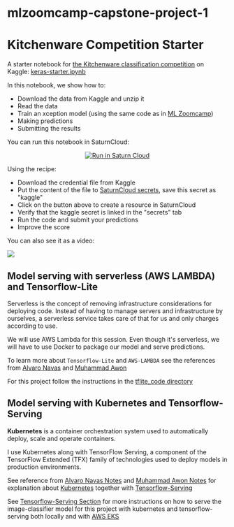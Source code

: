 # mlzoomcamp-capstone-project-1


# Kitchenware Competition Starter

A starter notebook for [the Kitchenware classification competition](https://www.kaggle.com/competitions/kitchenware-classification/) on Kaggle: [keras-starter.ipynb](keras-starter.ipynb)

In this notebook, we show how to:


- Download the data from Kaggle and unzip it
- Read the data
- Train an xception model (using the same code as in [ML Zoomcamp](http://mlzoomcamp.com))
- Making predictions
- Submitting the results 

You can run this notebook in SaturnCloud:

<p align="center">
    <a href="https://app.community.saturnenterprise.io/dash/resources?recipeUrl=https://raw.githubusercontent.com/DataTalksClub/kitchenware-competition-starter/main/kitchenware-jupyter-recipe.json" target="_blank" rel="noopener">
        <img src="https://saturncloud.io/images/embed/run-in-saturn-cloud.svg" alt="Run in Saturn Cloud"/>
    </a>
</p>


Using the recipe:

- Download the credential file from Kaggle
- Put the content of the file to [SaturnCloud secrets](https://app.community.saturnenterprise.io/dash/o/community/secrets), save this secret as "kaggle" 
- Click on the button above to create a resource in SaturnCloud
- Verify that the kaggle secret is linked in the "secrets" tab
- Run the code and submit your predictions
- Improve the score

You can also see it as a video:


<a href="https://www.loom.com/share/c41e5691bd36414fa4df8de9c905cc58">
    <img src="https://user-images.githubusercontent.com/875246/206399525-097683c4-62bd-436b-815a-4ac8543502a9.png" />
</a>




## Model serving with serverless (AWS LAMBDA) and Tensorflow-Lite
Serverless is the concept of removing infrastructure considerations for deploying code. Instead of having to manage servers and infrastructure by ourselves, a serverless service takes care of that for us and only charges according to use.

We will use AWS Lambda for this session. Even though it's serverless, we will have to use Docker to package our model and serve predictions.

To learn more about `Tensorflow-Lite` and `AWS-LAMBDA` see the references from [Alvaro Navas](https://github.com/ziritrion/ml-zoomcamp/blob/main/notes/09_serverless.md) and [Muhammad Awon](https://github.com/MuhammadAwon/ml-engineering/blob/main/09-serverless/README.md)

For this project follow the instructions in the [tflite_code directory](./tflite_code/README.md)

## Model serving with Kubernetes and Tensorflow-Serving
**Kubernetes** is a container orchestration system used to automatically deploy, scale and operate containers.

I use Kubernetes along with TensorFlow Serving, a component of the TensorFlow Extended (TFX) family of technologies used to deploy models in production environments.

See reference from [Alvaro Navas Notes](https://github.com/ziritrion/ml-zoomcamp/blob/main/notes/10_kubernetes.md) and [Muhammad Awon Notes](https://github.com/MuhammadAwon/ml-engineering/blob/main/10-kubernetes/README.md) for explanation about [Kubernetes](https://kubernetes.io/) together with [Tensorflow-Serving](https://www.tensorflow.org/tfx/guide/serving)

See [Tensorflow-Serving Section](./tensforflow-serving/README.md) for more instructions on how to serve the image-classifier model for this project with kubernetes and tensorflow-serving both locally and with [AWS EKS](https://aws.amazon.com/eks/)
